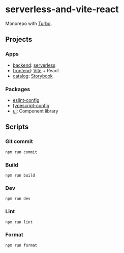 # serverless-and-vite-react

Monorepo with [Turbo](https://turbo.build).

## Projects

### Apps

- [backend](apps/backend): [serverless](https://serverless.com)
- [frontend](apps/frontend): [Vite](https://vitejs.dev) + React
- [catalog](apps/catalog): [Storybook](https://storybook.js.org)

### Packages

- [eslint-config](packages/eslint-config)
- [typescript-config](packages/typescript-config)
- [ui](packages/ui): Component library

## Scripts

### Git commit

```shell
npm run commit
```

### Build

```shell
npm run build
```

### Dev

```shell
npm run dev
```

### Lint

```shell
npm run lint
```

### Format

```shell
npm run format
```
